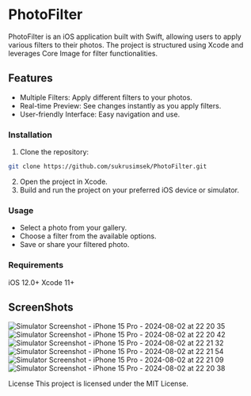 # PhotoFilter
PhotoFilter is an iOS application built with Swift, allowing users to apply various filters to their photos. The project is structured using Xcode and leverages Core Image for filter functionalities.
## Features
* Multiple Filters: Apply different filters to your photos.
* Real-time Preview: See changes instantly as you apply filters.
* User-friendly Interface: Easy navigation and use.
### Installation
1. Clone the repository:
```bash
git clone https://github.com/sukrusimsek/PhotoFilter.git
```
2. Open the project in Xcode.
3. Build and run the project on your preferred iOS device or simulator.
### Usage
* Select a photo from your gallery.
* Choose a filter from the available options.
* Save or share your filtered photo.
### Requirements
iOS 12.0+
Xcode 11+
## ScreenShots
![Simulator Screenshot - iPhone 15 Pro - 2024-08-02 at 22 20 35](https://github.com/user-attachments/assets/7d6d8e7c-facd-4e14-94fa-93fd454e6421)
![Simulator Screenshot - iPhone 15 Pro - 2024-08-02 at 22 20 42](https://github.com/user-attachments/assets/eee72164-f42f-4d97-9280-cf504cce437c)
![Simulator Screenshot - iPhone 15 Pro - 2024-08-02 at 22 21 32](https://github.com/user-attachments/assets/ebba90b5-a59a-4685-80df-8e4ce0cc6461)
![Simulator Screenshot - iPhone 15 Pro - 2024-08-02 at 22 21 54](https://github.com/user-attachments/assets/1511749a-e5cf-4e4a-aa0d-cb247ed642c3)
![Simulator Screenshot - iPhone 15 Pro - 2024-08-02 at 22 21 09](https://github.com/user-attachments/assets/e3880a79-8222-4d2f-afa2-694afc52dadc)
![Simulator Screenshot - iPhone 15 Pro - 2024-08-02 at 22 20 38](https://github.com/user-attachments/assets/b9c86425-375c-4d60-9246-c325d9897570)

License
This project is licensed under the MIT License.
